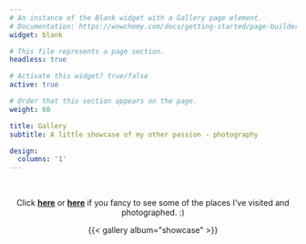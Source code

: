 ```yaml
---
# An instance of the Blank widget with a Gallery page element.
# Documentation: https://wowchemy.com/docs/getting-started/page-builder/
widget: blank

# This file represents a page section.
headless: true

# Activate this widget? true/false
active: true

# Order that this section appears on the page.
weight: 60

title: Gallery
subtitle: A little showcase of my other passion - photography 

design:
  columns: '1'
---
```


&nbsp;<div style="text-align: center"> 
Click [**here**](http://machris.myportfolio.com/) or [**here**](https://www.instagram.com/mcruf_) if you fancy to see some of the places I've visited and photographed. :)
</div>

<div style="text-align: center"> 
{{< gallery album="showcase" >}}
</div>